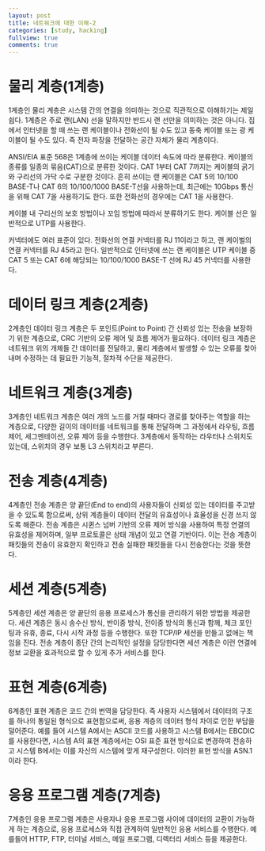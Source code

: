 ```yaml
---
layout: post
title: 네트워크에 대한 이해-2
categories: [study, hacking]
fullview: true
comments: true
---
```


# 물리 계층(1계층)
1계층인 물리 계층은 시스템 간의 연결을 의미하는 것으로 직관적으로 이해하기는 제일 쉽다. 1계층은 주로 랜(LAN) 선을 말하지만 반드시 랜 선만을 의미하는 것은 아니다. 집에서 인터넷을 할 때 쓰는 랜 케이블이나 전화선이 될 수도 있고 동축 케이블 또는 광 케이블이 될 수도 있다. 즉 전자 파장을 전달하는 공간 자체가 물리 계층이다.

ANSI/EIA 표준 568은 1계층에 쓰이는 케이블 데이터 속도에 따라 분류한다. 케이블의 종류를 일종의 묶음(CAT)으로 분류한 것이다.
CAT 1부터 CAT 7까지는 케이블의 굵기와 구리선의 가닥 수로 구분한 것이다. 흔히 쓰이는 랜 케이블은 CAT 5의 10/100 BASE-T나 CAT 6의 10/100/1000 BASE-T선을 사용하는데, 최근에는 10Gbps 통신을 위해 CAT 7을 사용하기도 한다. 또한 전화선의 경우에는 CAT 1을 사용한다.

케이블 내 구리선의 보호 방법이나 꼬임 방법에 따라서 분류하기도 한다. 케이블 선은 일반적으로 UTP를 사용한다.

커넥터에도 여러 표준이 있다. 전화선의 연결 커넥터를 RJ 11이라고 하고, 랜 케이벌의 연결 커넥터를 RJ 45라고 한다. 일반적으로 인터넷에 쓰는 랜 케이블은 UTP 케이블 중 CAT 5 또는 CAT 6에 해당되는 10/100/1000 BASE-T 선에 RJ 45 커넥터를 사용한다.

# 데이터 링크 계층(2계층)
2계층인 데이터 링크 계층은 두 포인트(Point to Point) 간 신뢰성 있는 전송을 보장하기 위한 계층으로, CRC 기반의 오류 제어 및 흐름 제어가 필요하다. 데이터 링크 계층은 네트워크 위의 개체들 간 데이터를 전달하고, 물리 계층에서 발생할 수 있는 오류를 찾아내며 수정하는 데 필요한 기능적, 절차적 수단을 제공한다.

# 네트워크 계층(3계층)
3계층인 네트워크 계층은 여러 개의 노드를 거칠 때마다 경로를 찾아주는 역할을 하는 계층으로, 다양한 길이의 데이터를 네트워크를 통해 전달하며 그 과정에서 라우팅, 흐름제어, 세그멘테이션, 오류 제어 등을 수행한다. 3계층에서 동작하는 라우터나 스위치도 있는데, 스위치의 경우 보통 L3 스위치라고 부른다.

# 전송 계층(4계층)
4계층인 전송 계층은 양 끝단(End to end)의 사용자들이 신뢰성 있는 데이터를 주고받을 수 있도록 함으로써, 상위 계층들이 데이터 전달의 유효성이나 효율성을 신경 쓰지 않도록 해준다. 전송 계층은 시퀸스 넘버 기반의 오류 제어 방식을 사용하여 특정 연결의 유효성을 제어하며, 일부 프로토콜은 상태 개념이 있고 연결 기반이다. 이는 전송 계층이 패킷들의 전송이 유효한지 확인하고 전송 실패한 패킷들을 다시 전송한다는 것을 뜻한다.

# 세션 계층(5계층)
5계층인 세션 계층은 양 끝단의 응용 프로세스가 통신을 관리하기 위한 방법을 제공한다. 세션 계층은 동시 송수신 방식, 반이중 방식, 전이중 방식의 통신과 함께, 체크 포인팅과 유휴, 종료, 다시 시작 과정 등을 수행한다. 또한 TCP/IP 세션을 만들고 없애는 책임을 진다. 전송 계층이 종단 간의 논리적인 설정을 담당한다면 세션 계층은 이런 연결에 정보 교환을 효과적으로 할 수 있게 추가 서비스를 한다.

# 표현 계층(6계층)
6계층인 표현 계층은 코드 간의 번역을 담당한다. 즉 사용자 시스템에서 데이터의 구조를 하나의 통일된 형식으로 표현함으로써, 응용 계층의 데이터 형식 차이로 인한 부담을 덜어준다. 예를 들어 시스템 A에서는 ASCII 코드를 사용하고 시스템 B에서는 EBCDIC를 사용한다면, 시스템 A의 표현 계층에서는 OSI 표준 표현 방식으로 변경하여 전송하고 시스템 B에서는 이를 자신의 시스템에 맞게 재구성한다. 이러한 표현 방식을 ASN.1이라 한다.

# 응용 프로그램 계층(7계층)
7계층인 응용 프로그램 계층은 사용자나 응용 프로그램 사이에 데이터의 교환이 가능하게 하는 계층으로, 응용 프로세스와 직접 관계하여 일반적인 응용 서비스를 수행한다. 예를들어 HTTP, FTP, 터미널 서비스, 메일 프로그램, 디렉터리 서비스 등을 제공한다.
